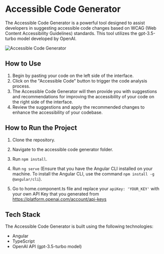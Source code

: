# Accessible Code Generator

The Accessible Code Generator is a powerful tool designed to assist developers in suggesting accessible code changes based on WCAG (Web Content Accessibility Guidelines) standards. This tool utilizes the gpt-3.5-turbo model developed by OpenAI.

![Accessible Code Generator](https://github.com/jagdishpatil02/accessible-code-generator/assets/18285635/e9c8ed35-bfba-4b74-92fc-160782a3509c)

## How to Use

1. Begin by pasting your code on the left side of the interface.
2. Click on the "Accessible Code" button to trigger the code analysis process.
3. The Accessible Code Generator will then provide you with suggestions and recommendations for improving the accessibility of your code on the right side of the interface.
4. Review the suggestions and apply the recommended changes to enhance the accessibility of your codebase.

## How to Run the Project

1. Clone the repository.

2. Navigate to the accessible code generator folder.

3. Run `npm install`.

4. Run `ng serve` (Ensure that you have the Angular CLI installed on your machine. To install the Angular CLI, use the command `npm install -g @angular/cli`).

5. Go to home.component.ts file and replace your `apiKey: 'YOUR_KEY'` with your own API Key that you generated from https://platform.openai.com/account/api-keys 


## Tech Stack

The Accessible Code Generator is built using the following technologies:

- Angular
- TypeScript
- OpenAI API (gpt-3.5-turbo model)
